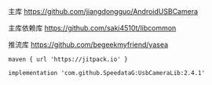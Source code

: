 主库  https://github.com/jiangdongguo/AndroidUSBCamera

主库依赖库 https://github.com/saki4510t/libcommon

推流库  https://github.com/begeekmyfriend/yasea




```
maven { url 'https://jitpack.io' }

implementation 'com.github.SpeedataG:UsbCameraLib:2.4.1'
```